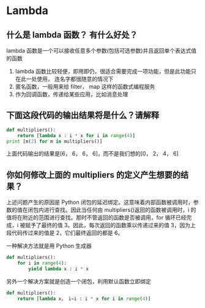 # Lambda

## 什么是 lambda 函数？ 有什么好处？

lambda 函数是一个可以接收任意多个参数\(包括可选参数\)并且返回单个表达式值的函数 

1.  lambda 函数比较轻便，即用即仍，很适合需要完成一项功能，但是此功能只在此一处使用， 连名字都很随意的情况下
2. 匿名函数，一般用来给 filter， map 这样的函数式编程服务
3. 作为回调函数，传递给某些应用，比如消息处理

## 下面这段代码的输出结果将是什么？请解释

```python
def multipliers():
    return [lambda x : i * x for i in range(4)]
print [m(2) for m in multipliers()]
```

上面代码输出的结果是\[6， 6， 6， 6\]，而不是我们想的\[0， 2， 4， 6\]

## 你如何修改上面的 multipliers 的定义产生想要的结果？

上述问题产生的原因是 Python 闭包的延迟绑定。这意味着内部函数被调用时，参数的值在闭包内进行查找。因此当任何由 multipliers\(\)返回的函数被调用时，i 的值将在附近的范围进行查找。那时不管返回的函数是否被调用，for 循环已经完成，i 被赋予了最终的值 3。因此，每次返回的函数乘以传递过来的值 3，因为上段代码传过来的值是 2，它们最终返回的都是 6。 

一种解决方法就是用 Python 生成器

```python
def multipliers():
    for i in range(4): 
        yield lambda x : i * x
```

另外一个解决方案就是创造一个闭包，利用默认函数立即绑定

```python
def multipliers():
    return [lambda x， i=i : i * x for i in range(4)]
```



